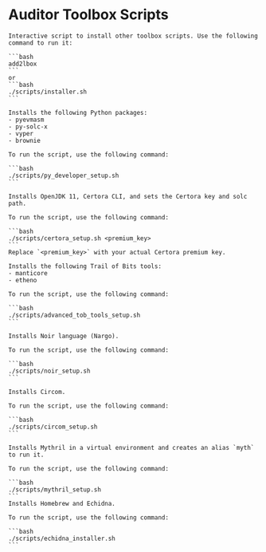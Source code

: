 # Auditor Toolbox Scripts
    
    
    Interactive script to install other toolbox scripts. Use the following command to run it:
    
    ```bash
    add2lbox
    ```
    or
    ```bash
    ./scripts/installer.sh
    ```
    
    Installs the following Python packages:
    - pyevmasm
    - py-solc-x
    - vyper
    - brownie
    
    To run the script, use the following command:
    
    ```bash
    ./scripts/py_developer_setup.sh
    ```
    
    Installs OpenJDK 11, Certora CLI, and sets the Certora key and solc path.
    
    To run the script, use the following command:
    
    ```bash
    ./scripts/certora_setup.sh <premium_key>
    ```
    Replace `<premium_key>` with your actual Certora premium key.
    
    Installs the following Trail of Bits tools:
    - manticore
    - etheno
    
    To run the script, use the following command:
    
    ```bash
    ./scripts/advanced_tob_tools_setup.sh
    ```
    
    Installs Noir language (Nargo).
    
    To run the script, use the following command:
    
    ```bash
    ./scripts/noir_setup.sh
    ```
    
    Installs Circom.
    
    To run the script, use the following command:
    
    ```bash
    ./scripts/circom_setup.sh
    ```
    
    Installs Mythril in a virtual environment and creates an alias `myth` to run it.
    
    To run the script, use the following command:
    
    ```bash
    ./scripts/mythril_setup.sh
    ```
    Installs Homebrew and Echidna.
    
    To run the script, use the following command:
    
    ```bash
    ./scripts/echidna_installer.sh
    ```
    
